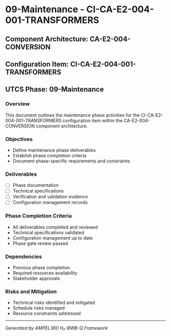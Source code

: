 # 09-Maintenance - CI-CA-E2-004-001-TRANSFORMERS

## Component Architecture: CA-E2-004-CONVERSION
## Configuration Item: CI-CA-E2-004-001-TRANSFORMERS
## UTCS Phase: 09-Maintenance

### Overview
This document outlines the maintenance phase activities for the CI-CA-E2-004-001-TRANSFORMERS configuration item within the CA-E2-004-CONVERSION component architecture.

### Objectives
- Define maintenance phase deliverables
- Establish phase completion criteria
- Document phase-specific requirements and constraints

### Deliverables
- [ ] Phase documentation
- [ ] Technical specifications
- [ ] Verification and validation evidence
- [ ] Configuration management records

### Phase Completion Criteria
- All deliverables completed and reviewed
- Technical specifications validated
- Configuration management up to date
- Phase gate review passed

### Dependencies
- Previous phase completion
- Required resources availability
- Stakeholder approvals

### Risks and Mitigation
- Technical risks identified and mitigated
- Schedule risks managed
- Resource constraints addressed

---
*Generated by AMPEL360 H₂-BWB-Q Framework*
